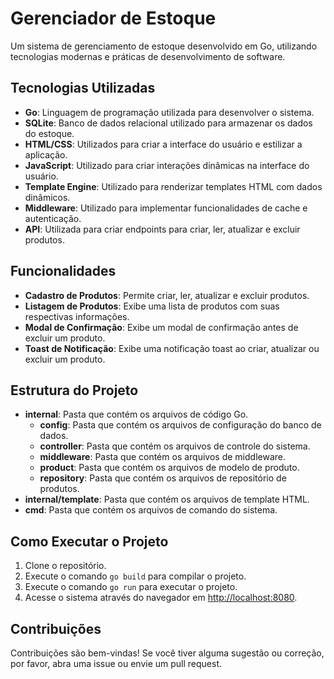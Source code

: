 # Gerenciador de Estoque

Um sistema de gerenciamento de estoque desenvolvido em Go, utilizando tecnologias modernas e práticas de desenvolvimento de software.

## Tecnologias Utilizadas

- **Go**: Linguagem de programação utilizada para desenvolver o sistema.
- **SQLite**: Banco de dados relacional utilizado para armazenar os dados do estoque.
- **HTML/CSS**: Utilizados para criar a interface do usuário e estilizar a aplicação.
- **JavaScript**: Utilizado para criar interações dinâmicas na interface do usuário.
- **Template Engine**: Utilizado para renderizar templates HTML com dados dinâmicos.
- **Middleware**: Utilizado para implementar funcionalidades de cache e autenticação.
- **API**: Utilizada para criar endpoints para criar, ler, atualizar e excluir produtos.

## Funcionalidades

- **Cadastro de Produtos**: Permite criar, ler, atualizar e excluir produtos.
- **Listagem de Produtos**: Exibe uma lista de produtos com suas respectivas informações.
- **Modal de Confirmação**: Exibe um modal de confirmação antes de excluir um produto.
- **Toast de Notificação**: Exibe uma notificação toast ao criar, atualizar ou excluir um produto.

## Estrutura do Projeto

- **internal**: Pasta que contém os arquivos de código Go.
  - **config**: Pasta que contém os arquivos de configuração do banco de dados.
  - **controller**: Pasta que contém os arquivos de controle do sistema.
  - **middleware**: Pasta que contém os arquivos de middleware.
  - **product**: Pasta que contém os arquivos de modelo de produto.
  - **repository**: Pasta que contém os arquivos de repositório de produtos.
- **internal/template**: Pasta que contém os arquivos de template HTML.
- **cmd**: Pasta que contém os arquivos de comando do sistema.

## Como Executar o Projeto

1. Clone o repositório.
2. Execute o comando `go build` para compilar o projeto.
3. Execute o comando `go run` para executar o projeto.
4. Acesse o sistema através do navegador em [http://localhost:8080](http://localhost:8080).

## Contribuições

Contribuições são bem-vindas! Se você tiver alguma sugestão ou correção, por favor, abra uma issue ou envie um pull request.

